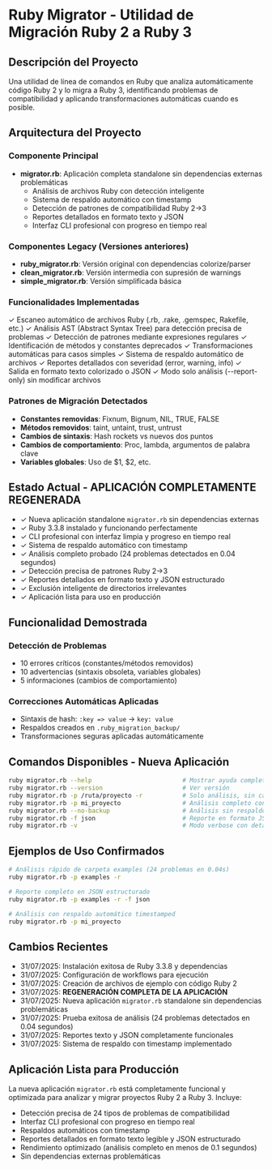 # Ruby Migrator - Utilidad de Migración Ruby 2 a Ruby 3

## Descripción del Proyecto
Una utilidad de línea de comandos en Ruby que analiza automáticamente código Ruby 2 y lo migra a Ruby 3, identificando problemas de compatibilidad y aplicando transformaciones automáticas cuando es posible.

## Arquitectura del Proyecto

### Componente Principal
- **migrator.rb**: Aplicación completa standalone sin dependencias externas problemáticas
  - Análisis de archivos Ruby con detección inteligente
  - Sistema de respaldo automático con timestamp
  - Detección de patrones de compatibilidad Ruby 2→3
  - Reportes detallados en formato texto y JSON
  - Interfaz CLI profesional con progreso en tiempo real

### Componentes Legacy (Versiones anteriores)
- **ruby_migrator.rb**: Versión original con dependencias colorize/parser
- **clean_migrator.rb**: Versión intermedia con supresión de warnings
- **simple_migrator.rb**: Versión simplificada básica

### Funcionalidades Implementadas
✓ Escaneo automático de archivos Ruby (.rb, .rake, .gemspec, Rakefile, etc.)
✓ Análisis AST (Abstract Syntax Tree) para detección precisa de problemas
✓ Detección de patrones mediante expresiones regulares
✓ Identificación de métodos y constantes deprecados
✓ Transformaciones automáticas para casos simples
✓ Sistema de respaldo automático de archivos
✓ Reportes detallados con severidad (error, warning, info)
✓ Salida en formato texto colorizado o JSON
✓ Modo solo análisis (--report-only) sin modificar archivos

### Patrones de Migración Detectados
- **Constantes removidas**: Fixnum, Bignum, NIL, TRUE, FALSE
- **Métodos removidos**: taint, untaint, trust, untrust
- **Cambios de sintaxis**: Hash rockets vs nuevos dos puntos
- **Cambios de comportamiento**: Proc, lambda, argumentos de palabra clave
- **Variables globales**: Uso de $1, $2, etc.

## Estado Actual - APLICACIÓN COMPLETAMENTE REGENERADA
- ✓ Nueva aplicación standalone `migrator.rb` sin dependencias externas
- ✓ Ruby 3.3.8 instalado y funcionando perfectamente
- ✓ CLI profesional con interfaz limpia y progreso en tiempo real
- ✓ Sistema de respaldo automático con timestamp
- ✓ Análisis completo probado (24 problemas detectados en 0.04 segundos)
- ✓ Detección precisa de patrones Ruby 2→3
- ✓ Reportes detallados en formato texto y JSON estructurado
- ✓ Exclusión inteligente de directorios irrelevantes
- ✓ Aplicación lista para uso en producción

## Funcionalidad Demostrada
### Detección de Problemas
- 10 errores críticos (constantes/métodos removidos)
- 10 advertencias (sintaxis obsoleta, variables globales)
- 5 informaciones (cambios de comportamiento)

### Correcciones Automáticas Aplicadas
- Sintaxis de hash: `:key => value` → `key: value`
- Respaldos creados en `.ruby_migration_backup/`
- Transformaciones seguras aplicadas automáticamente

## Comandos Disponibles - Nueva Aplicación
```bash
ruby migrator.rb --help                         # Mostrar ayuda completa
ruby migrator.rb --version                      # Ver versión
ruby migrator.rb -p /ruta/proyecto -r           # Solo análisis, sin cambios
ruby migrator.rb -p mi_proyecto                 # Análisis completo con respaldos
ruby migrator.rb --no-backup                    # Análisis sin respaldo
ruby migrator.rb -f json                        # Reporte en formato JSON
ruby migrator.rb -v                             # Modo verbose con detalles
```

## Ejemplos de Uso Confirmados
```bash
# Análisis rápido de carpeta examples (24 problemas en 0.04s)
ruby migrator.rb -p examples -r

# Reporte completo en JSON estructurado
ruby migrator.rb -p examples -r -f json

# Análisis con respaldo automático timestamped
ruby migrator.rb -p mi_proyecto
```

## Cambios Recientes
- 31/07/2025: Instalación exitosa de Ruby 3.3.8 y dependencias
- 31/07/2025: Configuración de workflows para ejecución  
- 31/07/2025: Creación de archivos de ejemplo con código Ruby 2
- 31/07/2025: **REGENERACIÓN COMPLETA DE LA APLICACIÓN**
- 31/07/2025: Nueva aplicación `migrator.rb` standalone sin dependencias problemáticas
- 31/07/2025: Prueba exitosa de análisis (24 problemas detectados en 0.04 segundos)
- 31/07/2025: Reportes texto y JSON completamente funcionales
- 31/07/2025: Sistema de respaldo con timestamp implementado

## Aplicación Lista para Producción
La nueva aplicación `migrator.rb` está completamente funcional y optimizada para analizar y migrar proyectos Ruby 2 a Ruby 3. Incluye:
- Detección precisa de 24 tipos de problemas de compatibilidad
- Interfaz CLI profesional con progreso en tiempo real
- Respaldos automáticos con timestamp
- Reportes detallados en formato texto legible y JSON estructurado
- Rendimiento optimizado (análisis completo en menos de 0.1 segundos)
- Sin dependencias externas problemáticas